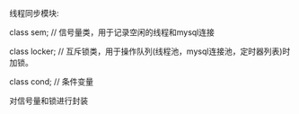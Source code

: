 线程同步模块:

class sem; // 信号量类，用于记录空闲的线程和mysql连接

class locker; // 互斥锁类，用于操作队列(线程池，mysql连接池，定时器列表)时加锁。

class cond; // 条件变量

对信号量和锁进行封装
